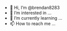 - 👋 Hi, I’m @brendan8283
- 👀 I’m interested in ...
- 🌱 I’m currently learning ...
- 📫 How to reach me ...

<!---
brendan8283/brendan8283 is a ✨ special ✨ repository because its `README.md` (this file) appears on your GitHub profile.
You can click the Preview link to take a look at your changes.
--->
